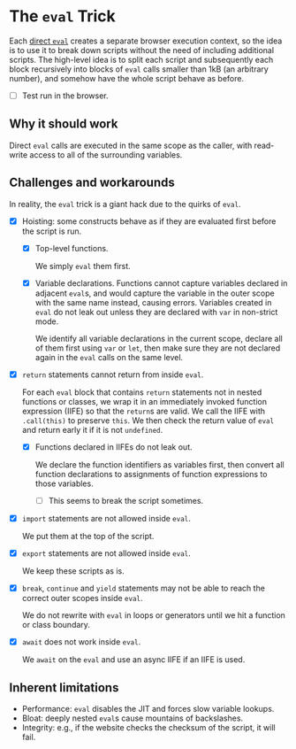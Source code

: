 # The `eval` Trick

Each [direct
`eval`](https://developer.mozilla.org/en-US/docs/Web/JavaScript/Reference/Global_Objects/eval#direct_and_indirect_eval)
creates a separate browser execution context, so the idea is to use it to
break down scripts without the need of including additional scripts.
The high-level idea is to split each script and
subsequently each block recursively into blocks of `eval` calls smaller than
1kB (an arbitrary number), and somehow have the whole script behave as before.

- [ ] Test run in the browser.

## Why it should work

Direct `eval` calls are executed in the same scope as the caller, with
read-write access to all of the surrounding variables.

## Challenges and workarounds

In reality, the `eval` trick is a giant hack due to the quirks of `eval`.

- [x] Hoisting: some constructs behave as if
    they are evaluated first before the script is run.

    - [x] Top-level functions.

        We simply `eval` them first.

    - [x] Variable declarations.
        Functions cannot capture variables declared in adjacent `eval`s, and
        would capture the variable in the outer scope with
        the same name instead, causing errors.
        Variables created in `eval`
        do not leak out unless they are declared with `var` in non-strict mode.

        We identify all variable declarations in the current scope,
        declare all of them first using `var` or `let`, then
        make sure they are not declared again in the `eval` calls on
        the same level.

- [x] `return` statements cannot return from inside `eval`.

    For each `eval` block that contains `return` statements not in
    nested functions or classes, we wrap it in
    an immediately invoked function expression (IIFE) so that the
    `return`s are valid.
    We call the IIFE with `.call(this)` to preserve `this`.
    We then check the return value of `eval` and return early it if
    it is not `undefined`.

    - [x] Functions declared in IIFEs do not leak out.

        We declare the function identifiers as variables first, then
        convert all function declarations to assignments of
        function expressions to those variables.

        - [ ] This seems to break the script sometimes.

- [x] `import` statements are not allowed inside `eval`.

    We put them at the top of the script.

- [x] `export` statements are not allowed inside `eval`.

    We keep these scripts as is.

- [x] `break`, `continue` and `yield` statements may not be able to
    reach the correct outer scopes inside `eval`.

    We do not rewrite with `eval` in loops or
    generators until we hit a function or class boundary.

- [x] `await` does not work inside `eval`.

    We `await` on the `eval` and use an async IIFE if an IIFE is used.

## Inherent limitations

- Performance: `eval` disables the JIT and forces slow variable lookups.
- Bloat: deeply nested `eval`s cause mountains of backslashes.
- Integrity: e.g., if the website checks the checksum of the script,
    it will fail.
